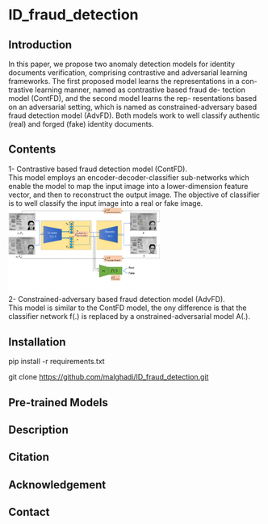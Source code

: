 # ID_fraud_detection
## Introduction  <br />
In this paper, we propose two anomaly detection models for
identity documents verification, comprising contrastive and adversarial learning frameworks.
The first proposed model learns the representations in a con-
trastive learning manner, named as contrastive based fraud de-
tection model (ContFD), and the second model learns the rep-
resentations based on an adversarial setting, which is named as
constrained-adversary based fraud detection model (AdvFD).
Both models work to well classify authentic (real) and forged
(fake) identity documents.

## Contents  <br />
1- Contrastive based fraud detection model (ContFD). <br />
This model employs an encoder-decoder-classifier sub-networks which enable the model to map the input image into a lower-dimension feature vector, and then to reconstruct the output image. The objective of classifier is to well classify the input image into a real or fake image. <img
  src="blob/ContFD.png"
  alt="Alt text"
  title="Optional title"
  style="display: inline-block; margin: 0 auto; max-width: 300px">
  <br />
2- Constrained-adversary based fraud detection model (AdvFD).<br /> 
This model is similar to the ContFD model, the ony difference is that the classifier network f(.) is replaced by a onstrained-adversarial model A(.).

## Installation <br />

pip install -r requirements.txt

git clone https://github.com/malghadi/ID_fraud_detection.git


## Pre-trained Models <br />


## Description  <br />


## Citation <br />


## Acknowledgement <br />


## Contact  <br />
